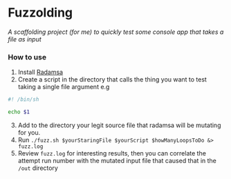 # Fuzzolding

*A scaffolding project (for me) to quickly test some console app that takes a file as input*

### How to use

1. Install [Radamsa](https://github.com/aoh/radamsa)
2. Create a script in the directory that calls the thing you want to test taking a single file argument e.g

```bash
#! /bin/sh

echo $1
```
3. Add to the directory your legit source file that radamsa will be mutating for you.
4. Run `./fuzz.sh $yourStaringFile $yourScript $howManyLoopsToDo &> fuzz.log`
5. Review `fuzz.log` for interesting results, then you can correlate the attempt run number with the mutated input file that caused that in the `/out` directory
